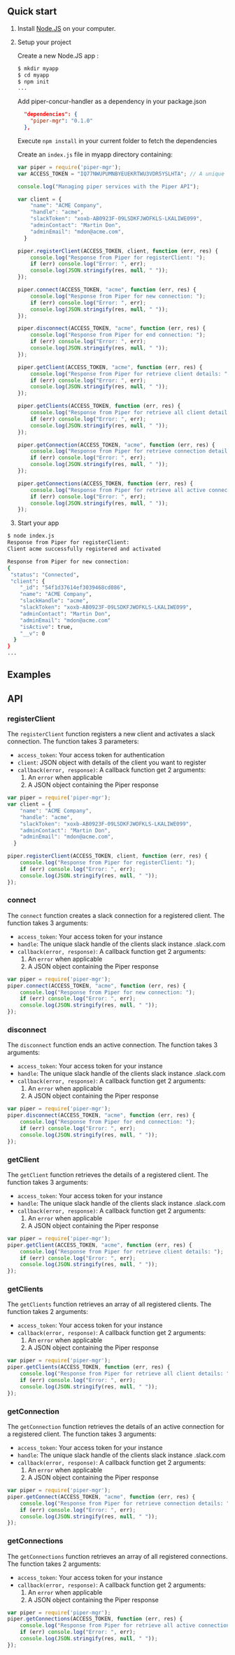 ## Quick start

1. Install [Node.JS](http://nodejs.org/) on your computer.

2. Setup your project 

    Create a new Node.JS app :
    
    ```bash
    $ mkdir myapp
    $ cd myapp
    $ npm init
    ...
    ```
    
    Add piper-concur-handler as a dependency in your package.json
    
    ```json
      "dependencies": {
        "piper-mgr": "0.1.0"	
      },	
    ```
    
    Execute `npm install` in your current folder to fetch the dependencies
    
    Create an `index.js` file in myapp directory containing:
    
    ```javascript
    var piper = require('piper-mgr');
    var ACCESS_TOKEN = "IQ77NWUPUMNBYEUEKRTWU3VDR5YSLHTA"; // A unique access token to authenticate your request
    
    console.log("Managing piper services with the Piper API");
    
    var client = {
        "name": "ACME Company",
        "handle": "acme",
        "slackToken": "xoxb-AB0923F-09LSDKFJWOFKLS-LKALIWE099",
        "adminContact": "Martin Don",
        "adminEmail": "mdon@acme.com",
      }

    piper.registerClient(ACCESS_TOKEN, client, function (err, res) {
        console.log("Response from Piper for registerClient: ");
        if (err) console.log("Error: ", err);
        console.log(JSON.stringify(res, null, " "));
    });
    
    piper.connect(ACCESS_TOKEN, "acme", function (err, res) {
        console.log("Response from Piper for new connection: ");
        if (err) console.log("Error: ", err);
        console.log(JSON.stringify(res, null, " "));
    });

    piper.disconnect(ACCESS_TOKEN, "acme", function (err, res) {
        console.log("Response from Piper for end connection: ");
        if (err) console.log("Error: ", err);
        console.log(JSON.stringify(res, null, " "));
    });

    piper.getClient(ACCESS_TOKEN, "acme", function (err, res) {
        console.log("Response from Piper for retrieve client details: ");
        if (err) console.log("Error: ", err);
        console.log(JSON.stringify(res, null, " "));
    });

    piper.getClients(ACCESS_TOKEN, function (err, res) {
        console.log("Response from Piper for retrieve all client details: ");
        if (err) console.log("Error: ", err);
        console.log(JSON.stringify(res, null, " "));
    });

    piper.getConnection(ACCESS_TOKEN, "acme", function (err, res) {
        console.log("Response from Piper for retrieve connection details: ");
        if (err) console.log("Error: ", err);
        console.log(JSON.stringify(res, null, " "));
    });

    piper.getConnections(ACCESS_TOKEN, function (err, res) {
        console.log("Response from Piper for retrieve all active connections: ");
        if (err) console.log("Error: ", err);
        console.log(JSON.stringify(res, null, " "));
    });

    ```

4. Start your app

```bash
$ node index.js
Response from Piper for registerClient:
Client acme successfully registered and activated

Response from Piper for new connection:
{
 "status": "Connected",
 "client": {
    "_id": "54f1d37614ef3039468cd086",
    "name": "ACME Company",
    "slackHandle": "acme",
    "slackToken": "xoxb-AB0923F-09LSDKFJWOFKLS-LKALIWE099",
    "adminContact": "Martin Don",
    "adminEmail": "mdon@acme.com"
    "isActive": true,
    "__v": 0
  }
}
...
```

## Examples


## API

### registerClient

The `registerClient` function registers a new client and activates a slack connection. The function takes 3 parameters:
- `access_token`: Your access token for authentication
- `client`: JSON object with details of the client you want to register
- `callback(error, response)`: A callback function get 2 arguments:
    1. An `error` when applicable
    2. A JSON object containing the Piper response
    
```javascript
var piper = require('piper-mgr');
var client = {
    "name": "ACME Company",
    "handle": "acme",
    "slackToken": "xoxb-AB0923F-09LSDKFJWOFKLS-LKALIWE099",
    "adminContact": "Martin Don",
    "adminEmail": "mdon@acme.com",
  }

piper.registerClient(ACCESS_TOKEN, client, function (err, res) {
    console.log("Response from Piper for registerClient: ");
    if (err) console.log("Error: ", err);
    console.log(JSON.stringify(res, null, " "));
});
```

### connect

The `connect` function creates a slack connection for a registered client. The function takes 3 arguments:
- `access_token`: Your access token for your instance
- `handle`: The unique slack handle of the clients slack instance <slackhandle>.slack.com
- `callback(error, response)`: A callback function get 2 arguments:
    1. An `error` when applicable
    2. A JSON object containing the Piper response
    
```javascript
var piper = require('piper-mgr');
piper.connect(ACCESS_TOKEN, "acme", function (err, res) {
    console.log("Response from Piper for new connection: ");
    if (err) console.log("Error: ", err);
    console.log(JSON.stringify(res, null, " "));
});
```

### disconnect

The `disconnect` function ends an active connection. The function takes 3 arguments:
- `access_token`: Your access token for your instance
- `handle`: The unique slack handle of the clients slack instance <slackhandle>.slack.com
- `callback(error, response)`: A callback function get 2 arguments:
    1. An `error` when applicable
    2. A JSON object containing the Piper response
    
```javascript
var piper = require('piper-mgr');
piper.disconnect(ACCESS_TOKEN, "acme", function (err, res) {
    console.log("Response from Piper for end connection: ");
    if (err) console.log("Error: ", err);
    console.log(JSON.stringify(res, null, " "));
});
```

### getClient

The `getClient` function retrieves the details of a registered client. The function takes 3 arguments:
- `access_token`: Your access token for your instance
- `handle`: The unique slack handle of the clients slack instance <slackhandle>.slack.com
- `callback(error, response)`: A callback function get 2 arguments:
    1. An `error` when applicable
    2. A JSON object containing the Piper response
    
```javascript
var piper = require('piper-mgr');
piper.getClient(ACCESS_TOKEN, "acme", function (err, res) {
    console.log("Response from Piper for retrieve client details: ");
    if (err) console.log("Error: ", err);
    console.log(JSON.stringify(res, null, " "));
});
```

### getClients

The `getClients` function retrieves an array of all registered clients. The function takes 2 arguments:
- `access_token`: Your access token for your instance
- `callback(error, response)`: A callback function get 2 arguments:
    1. An `error` when applicable
    2. A JSON object containing the Piper response
    
```javascript
var piper = require('piper-mgr');
piper.getClients(ACCESS_TOKEN, function (err, res) {
    console.log("Response from Piper for retrieve all client details: ");
    if (err) console.log("Error: ", err);
    console.log(JSON.stringify(res, null, " "));
});
```

### getConnection

The `getConnection` function retrieves the details of an active connection for a registered client. The function takes 3 arguments:
- `access_token`: Your access token for your instance
- `handle`: The unique slack handle of the clients slack instance <slackhandle>.slack.com
- `callback(error, response)`: A callback function get 2 arguments:
    1. An `error` when applicable
    2. A JSON object containing the Piper response
    
```javascript
var piper = require('piper-mgr');
piper.getConnect(ACCESS_TOKEN, "acme", function (err, res) {
    console.log("Response from Piper for retrieve connection details: ");
    if (err) console.log("Error: ", err);
    console.log(JSON.stringify(res, null, " "));
});
```

### getConnections

The `getConnections` function retrieves an array of all registered connections. The function takes 2 arguments:
- `access_token`: Your access token for your instance
- `callback(error, response)`: A callback function get 2 arguments:
    1. An `error` when applicable
    2. A JSON object containing the Piper response
    
```javascript
var piper = require('piper-mgr');
piper.getConnections(ACCESS_TOKEN, function (err, res) {
    console.log("Response from Piper for retrieve all active connections: ");
    if (err) console.log("Error: ", err);
    console.log(JSON.stringify(res, null, " "));
});
```
